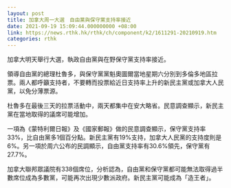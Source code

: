 ```yaml
---
layout: post
title: 加拿大周一大選　自由黨與保守黨支持率接近
date: 2021-09-19 15:09:44.000000000 +08:00
link: https://news.rthk.hk/rthk/ch/component/k2/1611291-20210919.htm
categories: rthk
---
```


加拿大明天舉行大選，執政自由黨與在野保守黨支持率接近。

領導自由黨的總理杜魯多，與保守黨黨魁奧圖爾當地星期六分別到多倫多地區拉票。兩人都呼籲支持者，不要轉而投票給近日支持率上升的新民主黨或加拿大人民黨，以免分薄票源。

杜魯多在最後三天的拉票活動中，兩天都集中在安大略省。民意調查顯示，新民主黨在當地取得的議席可能增加。

一項為《蒙特利爾日報》及《國家郵報》做的民意調查顯示，保守黨支持率33%，比自由黨多1個百分點。新民主黨有19%支持，加拿大人民黨的支持度則是6%。另一項於周六公布的民調顯示，自由黨支持率有30.6%領先，保守黨有27.7%。

加拿大聯邦眾議院有338個席位，分析認為，自由黨和保守黨都可能無法取得過半數席位成為多數黨，可能再次出現少數派政府。新民主黨可能成為「造王者」。
